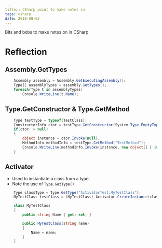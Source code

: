 ```yaml
---
title:: CSharp point to make notes on
tags: csharp    
date: 2018-08-02
---
```

Bits and bobs to make notes on in CSharp

# Reflection

## Assembly.GetTypes
```cs
    Assembly assembly = Assembly.GetExecutingAssembly();
    Type[] assemblyTypes = assembly.GetTypes();
    foreach(Type t in assemblyTypes)
        Console.WriteLine(t.Name);
```

## Type.GetConstructor & Type.GetMethod
```cs
    Type testType = typeof(TestClass);
    ConstructorInfo ctor = testType.GetConstructor(System.Type.EmptyTypes);
    if(ctor != null)
    {
        object instance = ctor.Invoke(null);
        MethodInfo methodInfo = testType.GetMethod("TestMethod");
        Console.WriteLine(methodInfo.Invoke(instance, new object[] { 10 }));
    }
```

## Activator 
- Used to instantiate a class from a type. 
- Note the use of `Type.GetType()`

```cs
    Type classType = Type.GetType("ActivatorTest.MyTestClass");
    MyTestClass testClass = (MyTestClass) Activator.CreateInstance(classType, "Jack");

    class MyTestClass
    {
        public string Name { get; set; }

        public MyTestClass(string name)
        {
            Name = name;
        }
    }
```


